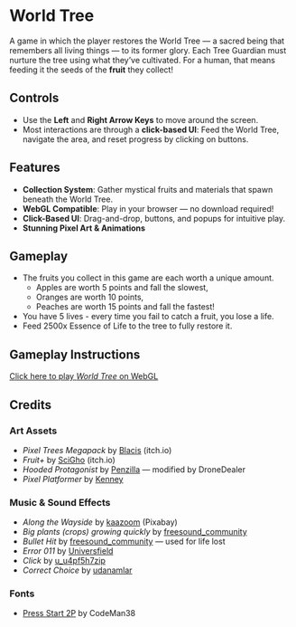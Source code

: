 # World Tree
A game in which the player restores the World Tree — a sacred being that remembers all living things — to its former glory. Each Tree Guardian must nurture the tree using what they’ve cultivated. For a human, that means feeding it the seeds of the **fruit** they collect!

## Controls
- Use the **Left** and **Right Arrow Keys** to move around the screen.
- Most interactions are through a **click-based UI**: Feed the World Tree, navigate the area, and reset progress by clicking on buttons.

## Features
- **Collection System**: Gather mystical fruits and materials that spawn beneath the World Tree.
- **WebGL Compatible**: Play in your browser — no download required!
- **Click-Based UI**: Drag-and-drop, buttons, and popups for intuitive play.
- **Stunning Pixel Art & Animations**

## Gameplay
- The fruits you collect in this game are each worth a unique amount.
  - Apples are worth 5 points and fall the slowest,
  - Oranges are worth 10 points,
  - Peaches are worth 15 points and fall the fastest!
- You have 5 lives - every time you fail to catch a fruit, you lose a life.
- Feed 2500x Essence of Life to the tree to fully restore it.

## Gameplay Instructions
[Click here to play *World Tree* on WebGL](https://dronedealer.github.io/World-Tree/)

## Credits

### **Art Assets**
- *Pixel Trees Megapack* by [Blacis](https://blacis.itch.io/pixeltrees) (itch.io)  
- *Fruit+* by [SciGho](https://ninjikin.itch.io/fruit?download) (itch.io)  
- *Hooded Protagonist* by [Penzilla](https://penzilla.itch.io/hooded-protagonist) — modified by DroneDealer  
- *Pixel Platformer* by [Kenney](https://kenney.nl/assets/pixel-platformer)

### **Music & Sound Effects**
- *Along the Wayside* by [kaazoom](https://pixabay.com/music/folk-along-the-wayside-medieval-folk-music-128697/) (Pixabay)  
- *Big plants (crops) growing quickly* by [freesound_community](https://pixabay.com/sound-effects/big-plants-crops-growing-quickly-43721/)  
- *Bullet Hit* by [freesound_community](https://pixabay.com/sound-effects/080998-bullet-hit-39870/) — used for life lost  
- *Error 011* by [Universfield](https://pixabay.com/sound-effects/error-011-352286/)  
- *Click* by [u_u4pf5h7zip](https://pixabay.com/sound-effects/click-345983/)  
- *Correct Choice* by [udanamlar](https://pixabay.com/sound-effects/correct-choice-43861/)

### **Fonts**
- [Press Start 2P](https://fonts.google.com/specimen/Press+Start+2P) by CodeMan38
